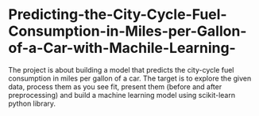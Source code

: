 # Predicting-the-City-Cycle-Fuel-Consumption-in-Miles-per-Gallon-of-a-Car-with-Machile-Learning-
The  project is about building a model that predicts the city-cycle fuel consumption in miles per gallon of a  car. The target is  to explore the given data, process them as you see fit, present them (before and  after preprocessing) and build a machine learning model using scikit-learn python library.
